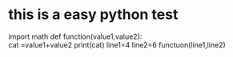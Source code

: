 # this is a easy python test
import math 
def function(value1,value2):  
    cat =value1+value2
    print(cat)
line1=4
line2=6
functuon(line1,line2)
